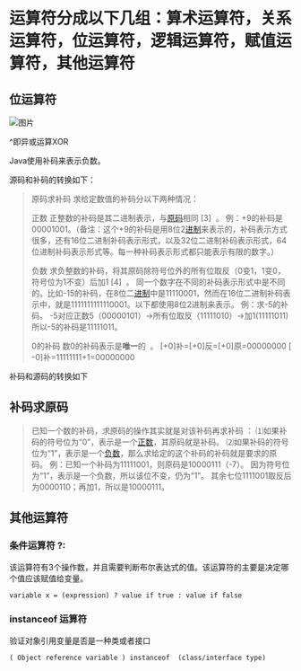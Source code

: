 # 运算符分成以下几组：算术运算符，关系运算符，位运算符，逻辑运算符，赋值运算符，其他运算符
## 位运算符
![图片](https://uploader.shimo.im/f/QdxOVrFaCK0wDBzi.png!thumbnail)

^即异或运算XOR

Java使用补码来表示负数。

源码和补码的转换如下：

>原码求补码
>	求给定数值的补码分以下两种情况：
>>
>正数
>	正整数的补码是其二进制表示，与[原码](https://baike.baidu.com/item/%E5%8E%9F%E7%A0%81)相同 [3]  。
>	例：+9的补码是00001001。（备注：这个+9的补码是用8位2[进制](https://baike.baidu.com/item/%E8%BF%9B%E5%88%B6)来表示的，补码表示方式很多，还有16位二进制补码表示形式，以及32位二进制补码表示形式，64位进制补码表示形式等。每一种补码表示形式都只能表示有限的数字。）
>>
>负数
>	求负整数的补码，将其原码除符号位外的所有位取反（0变1，1变0，符号位为1不变）后加1 [4]  。
>	同一个数字在不同的补码表示形式中是不同的。比如-15的补码，在8位二[进制](https://baike.baidu.com/item/%E8%BF%9B%E5%88%B6)中是11110001，然而在16位二进制补码表示中，就是1111111111110001。以下都使用8位2进制来表示。
>	例：求-5的补码。
>	-5对应正数5（00000101）→所有位取反（11111010）→加1(11111011)
>	所以-5的补码是11111011。
>>
>0的补码
>	数0的补码表示是**唯一**的  。
>	[+0]补=[+0]反=[+0]原=00000000
>	[ -0]补=11111111+1=00000000

补码和源码的转换如下

## 补码求原码
>	已知一个数的补码，求原码的操作其实就是对该补码再求补码 ：
>	⑴如果补码的符号位为“0”，表示是一个[正数](https://baike.baidu.com/item/%E6%AD%A3%E6%95%B0/1294288)，其原码就是补码。
>	⑵如果补码的符号位为“1”，表示是一个[负数](https://baike.baidu.com/item/%E8%B4%9F%E6%95%B0/1294977)，那么求给定的这个补码的补码就是要求的原码。
>	例：已知一个补码为11111001，则原码是10000111（-7）。
>	因为符号位为“1”，表示是一个负数，所以该位不变，仍为“1”。
>	其余七位1111001取反后为0000110；再加1，所以是10000111。
## 其他运算符
### 条件运算符 ?:
该运算符有3个操作数，并且需要判断布尔表达式的值。该运算符的主要是决定哪个值应该赋值给变量。

```
variable x = (expression) ? value if true : value if false
```
### instanceof 运算符
验证对象引用变量是否是一种类或者接口

```
( Object reference variable ) instanceof  (class/interface type)
```



# 


